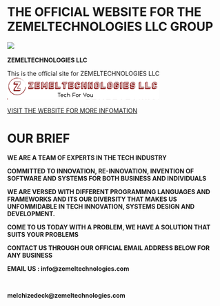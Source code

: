 <h1><b>THE OFFICIAL WEBSITE FOR THE ZEMELTECHNOLOGIES LLC GROUP</b></h1>
                                      <img src="./assets/Zeelogo.png"> &nbsp;&nbsp;&nbsp;<p><b><span>ZEMELTECHNOLOGIES LLC</span></b></p>
This is the official site for ZEMELTECHNOLOGIES LLC<br>
<img src="./assets/zee1.png">

<a href="https://www.zemeltechnologies.me">VISIT THE WEBSITE FOR MORE INFOMATION</a>

<h1>OUR BRIEF</h1>
<b>
<p>WE ARE A TEAM OF EXPERTS IN THE TECH INDUSTRY</p>
<p>COMMITTED TO INNOVATION, RE-INNOVATION, INVENTION OF SOFTWARE AND SYSTEMS FOR BOTH BUSINESS AND INDIVIDUALS</p>
<p>WE ARE VERSED WITH DIFFERENT PROGRAMMNG LANGUAGES AND FRAMEWORKS AND ITS OUR DIVERSITY THAT MAKES US UNFOMMIDABLE IN TECH INNOVATION, SYSTEMS DESIGN AND DEVELOPMENT.</p>
<p>COME TO US TODAY WITH A PROBLEM, WE HAVE A SOLUTION THAT SUITS YOUR PROBLEMS</p>


<p>CONTACT US THROUGH OUR OFFICIAL EMAIL ADDRESS BELOW FOR ANY BUSINESS</P>
<p>EMAIL US : info@zemeltechnologies.com</p><br><p>melchizedeck@zemeltechnologies.com</p>
</b>
